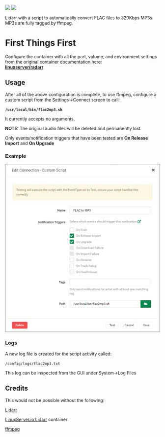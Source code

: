 [![](https://images.microbadger.com/badges/image/thecaptain989/lidarr.svg)](https://microbadger.com/images/thecaptain989/lidarr "Get your own image badge on microbadger.com")
[![](https://images.microbadger.com/badges/version/thecaptain989/lidarr.svg)](https://microbadger.com/images/thecaptain989/lidarr "Get your own version badge on microbadger.com")

Lidarr with a script to automatically convert FLAC files to 320Kbps MP3s. MP3s are fully tagged by ffmpeg.

# First Things First

Configure the container with all the port, volume, and environment settings from the original container documentation here:  
**[linuxserver/radarr](https://hub.docker.com/r/linuxserver/radarr)**

## Usage

After all of the above configuration is complete, to use ffmpeg, configure a custom script from the Settings->Connect screen to call:

**`/usr/local/bin/flac2mp3.sh`**

It currently accepts no arguments.

**NOTE:** The original audio files will be deleted and permanently lost.

Only events/notification triggers that have been tested are **On Release Import** and **On Upgrade**

### Example
![lidarr-flac2mp3](https://raw.githubusercontent.com/TheCaptain989/lidarr-flac2mp3/master/images/flac2mp3.png)

### Logs

A new log file is created for the script activity called:

`/config/logs/flac2mp3.txt`

This log can be inspected from the GUI under System->Log Files

## Credits

This would not be possible without the following:

[Lidarr](https://lidarr.audio/)

[LinuxServer.io Lidarr](https://hub.docker.com/r/linuxserver/lidarr) container

[ffmpeg](https://ffmpeg.org/)
